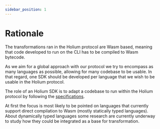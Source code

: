 ```yaml
---
sidebar_position: 1
---
```


# Rationale

The transformations ran in the Holium protocol are Wasm based, meaning that code developed to run on the CLI
has to be compiled to Wasm bytecode.

As we aim for a global approach with our protocol we try to encompass as many languages as possible, allowing
for many codebase to be usable. In that regard, one SDK should be developed per language that we wish
to be usable in the Holium protocol. 

The role of an Holium SDK is to adapt a codebase to run within the Holium protocol by following the 
[specifications](./specifications.md). 

At first the focus is most likely to be pointed on languages that currently support direct compilation 
to Wasm (mostly statically typed languages). About dynamically typed languages some research are currently
underway to study how they could be integrated as a base for transformation.



